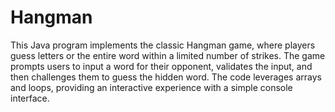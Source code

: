 # Hangman
This Java program implements the classic Hangman game, where players guess letters or the entire word within a limited number of strikes. The game prompts users to input a word for their opponent, validates the input, and then challenges them to guess the hidden word. The code leverages arrays and loops, providing an interactive experience with a simple console interface.
